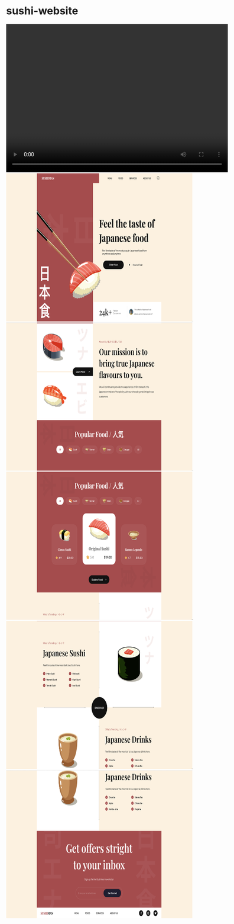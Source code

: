 # sushi-website

<video src='screenshots/video.mov' width='600' height='400'></video>
<img src='screenshots/1.png'  width='600' height='400'/>
<img src='screenshots/2.png' width='600' height='400'/>
<img src='screenshots/3.png' width='600' height='400'/>
<img src='screenshots/4.png' width='600' height='400'/>
<img src='screenshots/5.png' width='600' height='400'/>
